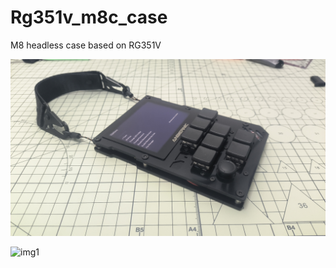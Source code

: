 # Rg351v_m8c_case

M8 headless case based on RG351V

![img1](./M8_Model/img1.jpg)

![img1](./M8_Model/img2.png)
